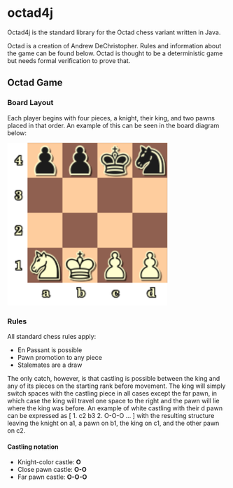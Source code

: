# octad4j
Octad4j is the standard library for the Octad chess variant written in Java.

Octad is a creation of Andrew DeChristopher. Rules and information about the game can be found below. Octad is thought to be a deterministic game but needs formal verification to prove that.

## Octad Game
### Board Layout
Each player begins with four pieces, a knight, their king, and two pawns placed in that order. An example of this can be seen in the board diagram below:

![Octad board](doc/octad.png "Octad board")

### Rules
All standard chess rules apply:

* En Passant is possible
* Pawn promotion to any piece
* Stalemates are a draw

The only catch, however, is that castling is possible between the king and any of its pieces on the starting rank before movement. The king will simply switch spaces with the castling piece in all cases except the far pawn, in which case the king will travel one space to the right and the pawn will lie where the king was before. An example of white castling with their d pawn can be expressed as [ 1. c2 b3 2. O-O-O ... ] with the resulting structure leaving the knight on a1, a pawn on b1, the king on c1, and the other pawn on c2.

#### Castling notation
* Knight-color castle: **O**
* Close pawn castle: **O-O**
* Far pawn castle: **O-O-O**
